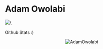 # Adam Owolabi

![](https://komarev.com/ghpvc/?username=AdamOwolabi&style=flat-square)\

Github Stats :)
<p align="center"> <img src="https://github-readme-stats.vercel.app/api?username=AdamOwolabi&show_icons=true&theme=transparent" alt="AdamOwolabi" /> 

